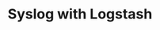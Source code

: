 ---
title: "Syslog with Logstash"
description: "Syslog with Logstash"
tags: 
- Linux
- Observability
- DevOps
- Monitoring 
- APM
- Elasticsearch
- Elastic Stack
- ELK Stack
- Logstash
sidebar_position: 14
last_update:
  date: 3/28/2023
---